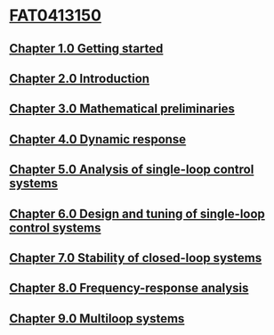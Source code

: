 # [FAT0413150](https://gmxavier.github.io/FAT0413150)


## [Chapter 1.0 Getting started](http://nbviewer.jupyter.org/github/gmxavier/FAT0413150/blob/master/notebooks/01.00-Getting-Started.ipynb)

## [Chapter 2.0 Introduction](http://nbviewer.jupyter.org/github/gmxavier/FAT0413150/blob/master/notebooks/02.00-Introduction.ipynb)

## [Chapter 3.0 Mathematical preliminaries](http://nbviewer.jupyter.org/github/gmxavier/FAT0413150/blob/master/notebooks/03.00-Mathematical-Preliminaries.ipynb)

## [Chapter 4.0 Dynamic response](http://nbviewer.jupyter.org/github/gmxavier/FAT0413150/blob/master/notebooks/04.00-Dynamic-Response.ipynb)

## [Chapter 5.0 Analysis of single-loop control systems](http://nbviewer.jupyter.org/github/gmxavier/FAT0413150/blob/master/notebooks/05.00-Analysis-Control-Systems.ipynb)

## [Chapter 6.0 Design and tuning of single-loop control systems](http://nbviewer.jupyter.org/github/gmxavier/FAT0413150/blob/master/notebooks/06.00-Design-Control-Systems.ipynb)

## [Chapter 7.0 Stability of closed-loop systems](http://nbviewer.jupyter.org/github/gmxavier/FAT0413150/blob/master/notebooks/07.00-Stability.ipynb)

## [Chapter 8.0 Frequency-response analysis](http://nbviewer.jupyter.org/github/gmxavier/FAT0413150/blob/master/notebooks/08.00-Frequency-Response.ipynb)

## [Chapter 9.0 Multiloop systems](http://nbviewer.jupyter.org/github/gmxavier/FAT0413150/blob/master/notebooks/09.00-Multiloop.ipynb)
